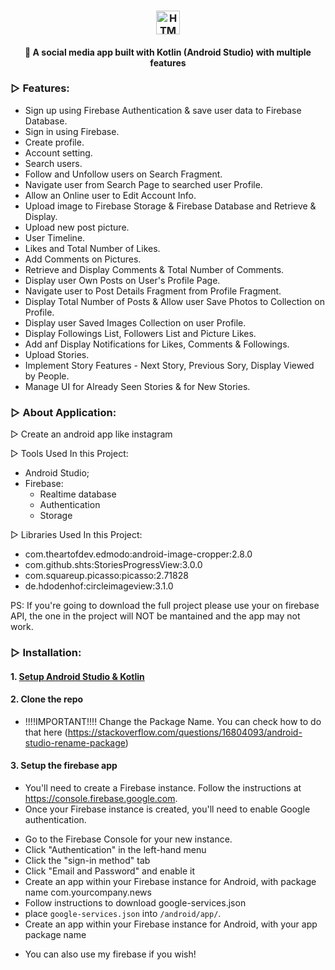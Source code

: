 <h3 align="center"><span><img src="https://img.shields.io/badge/InstaApp%20-%20Social%20Media%20Application-282C34?logo=Instagram&logoColor=E4405F" alt="HTML5 logo" title="HTML5" height="38" /></span>
</h3>
<h4 align="center">🎉 A social media app built with Kotlin (Android Studio) with multiple features</h3>

### ▷ Features:

- Sign up using Firebase Authentication & save user data to Firebase Database.
- Sign in using Firebase.
- Create profile.
- Account setting.
- Search users.
- Follow and Unfollow users on Search Fragment.
- Navigate user from Search Page to searched user Profile.
- Allow an Online user to Edit Account Info.
- Upload image to Firebase Storage & Firebase Database and Retrieve & Display.
- Upload new post picture.
- User Timeline.
- Likes and Total Number of Likes.
- Add Comments on Pictures.
- Retrieve and Display Comments & Total Number of Comments.
- Display user Own Posts on User's Profile Page.
- Navigate user to Post Details Fragment from Profile Fragment.
- Display Total Number of Posts & Allow user Save Photos to Collection on Profile.
- Display user Saved Images Collection on user Profile.
- Display Followings List, Followers List and Picture Likes.
- Add anf Display Notifications for Likes, Comments & Followings.
- Upload Stories.
- Implement Story Features - Next Story, Previous Sory, Display Viewed by People.
- Manage UI for Already Seen Stories & for New Stories.

### ▷ About Application:

▷ Create an android app like instagram

▷ Tools Used In this Project:
- Android Studio;
- Firebase:
  - Realtime database
  - Authentication
  - Storage
    
▷ Libraries Used In this Project:
- com.theartofdev.edmodo:android-image-cropper:2.8.0
- com.github.shts:StoriesProgressView:3.0.0
- com.squareup.picasso:picasso:2.71828
- de.hdodenhof:circleimageview:3.1.0

PS: If you're going to download the full project please use your on firebase API, the one in the project will NOT be mantained and the app may not work.

### ▷ Installation:

#### 1. [Setup Android Studio & Kotlin](https://developer.android.com/studio/install)

#### 2. Clone the repo

- !!!!IMPORTANT!!!! Change the Package Name. You can check how to do that here (https://stackoverflow.com/questions/16804093/android-studio-rename-package)<br />

#### 3. Setup the firebase app

- You'll need to create a Firebase instance. Follow the instructions at https://console.firebase.google.com.
- Once your Firebase instance is created, you'll need to enable Google authentication.

* Go to the Firebase Console for your new instance.
* Click "Authentication" in the left-hand menu
* Click the "sign-in method" tab
* Click "Email and Password" and enable it
* Create an app within your Firebase instance for Android, with package name com.yourcompany.news
* Follow instructions to download google-services.json
* place `google-services.json` into `/android/app/`.
* Create an app within your Firebase instance for Android, with your app package name

- You can also use my firebase if you wish!
